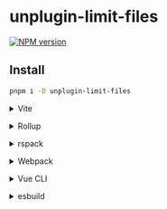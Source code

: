 # unplugin-limit-files

[![NPM version](https://img.shields.io/npm/v/unplugin-limit-files?color=a1b858&label=)](https://www.npmjs.com/package/unplugin-limit-files)

## Install

```bash
pnpm i -D unplugin-limit-files
```

<details>
<summary>Vite</summary><br>

```ts
// vite.config.ts
import LimitFiles from 'unplugin-vue-router/vite'

export default defineConfig({
  plugins: [
    LimitFiles({
      filePattern: ['./pkg/*.zip'],
      limit: {
        latestTime: 'create',
        date: {
          unit: TimeUnit.MINUTE,
          times: 60,
        },
        num: 3,
      },
    })
  ],
})
```

<br></details>

<details>
<summary>Rollup</summary><br>

```ts
// rollup.config.js
import LimitFiles from 'unplugin-limit-files/rollup'

export default {
  plugins: [
    LimitFiles({
      /* options */
    })
  ],
}
```

<br></details>

<details>
<summary>rspack</summary><br>

```ts
// rspack.config.js
module.exports = {
  /* ... */
  plugins: [
    require('unplugin-vue-router/rspack')({
      /* options */
    }),
  ],
}
```

<br></details>

<details>
<summary>Webpack</summary><br>

```ts
// webpack.config.js
module.exports = {
  /* ... */
  plugins: [
    require('unplugin-limit-files/webpack')({
      /* options */
    }),
  ],
}
```

<br></details>

<details>
<summary>Vue CLI</summary><br>

```ts
// vue.config.js
module.exports = {
  configureWebpack: {
    plugins: [
      require('unplugin-limit-files/webpack')({
        /* options */
      }),
    ],
  },
}
```

<br></details>

<details>
<summary>esbuild</summary><br>

```ts
// esbuild.config.js
import { build } from 'esbuild'
import LimitFiles from 'unplugin-limit-files/esbuild'

build({
  plugins: [
    LimitFiles(
    /* options */
    )
  ],
})
```

<br></details>
